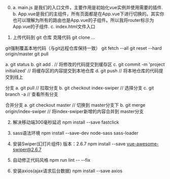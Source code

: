 0. a. main.js 是我们的入口文件，主要作用是初始化vue实例并使用需要的插件.
   b. App.vue是我们的主组件，所有页面都是在App.vue下进行切换的。其实你也可以理解为所有的路由也是App.vue的子组件。所以我将router标示为App.vue的子组件.
   c. index.html文件入口

1. 上传代码到 git 仓库
  克隆代码
    git clone ...

  git强制覆盖本地代码（与git远程仓库保持一致）
    git fetch --all
    git reset --hard origin/master
    git pull

  a. git status
  b. git add . // 将修改的代码提交到缓存区
  c. git commit -m 'project initialized' // 将缓存区的内容提交到本地仓库
  d. git push // 将本地仓库的代码提交到线上

  分支
  a. git pull // 拉取分支
  b. git checkout index-swiper // 选择分支
  c. git branch -a // 查看所有分支

  合并分支
  a. git checkout master // 切换到 master分支下
  b. git merge origin/index-swiper // 将index-swiper新增的内容合并到 master分支

2. 解决移动端300毫秒延迟
    npm install --save fastclick

3. sass语法环境
    npm install --save-dev node-sass sass-loader

4. 安装Swiper(幻灯片组件) 版本：2.6.7
    npm install --save vue-awesome-swiper@2.6.7

5. 自动修正代码风格
    npm run lint -- --fix

6. 安装axios(ajax请求后台数据)
    npm install --save axios
